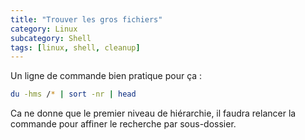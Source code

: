 ```yaml
---
title: "Trouver les gros fichiers"
category: Linux
subcategory: Shell
tags: [linux, shell, cleanup]
---
```

Un ligne de commande bien pratique pour ça :

``` sh
du -hms /* | sort -nr | head
```

Ca ne donne que le premier niveau de hiérarchie, il faudra relancer la commande pour affiner le recherche par sous-dossier.
